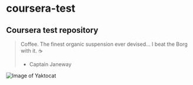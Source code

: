 # coursera-test
## Coursera test repository

> Coffee. The finest organic suspension ever devised... I beat the Borg with it. :coffee:
> - Captain Janeway

![Image of Yaktocat](https://octodex.github.com/images/yaktocat.png)
